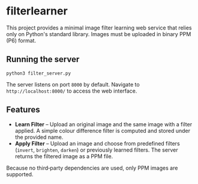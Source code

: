 # filterlearner

This project provides a minimal image filter learning web service that relies
only on Python's standard library. Images must be uploaded in binary PPM (P6)
format.

## Running the server

```
python3 filter_server.py
```

The server listens on port `8000` by default. Navigate to
`http://localhost:8000/` to access the web interface.

## Features

* **Learn Filter** – Upload an original image and the same image with a filter
  applied. A simple colour difference filter is computed and stored under the
  provided name.
* **Apply Filter** – Upload an image and choose from predefined filters
  (`invert`, `brighten`, `darken`) or previously learned filters. The server
  returns the filtered image as a PPM file.

Because no third‑party dependencies are used, only PPM images are supported.
